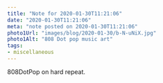 ```yaml
---
title: "Note for 2020-01-30T11:21:06"
date: "2020-01-30T11:21:06"
meta: "note posted on 2020-01-30T11:21:06"
photo1Url: "images/blog/2020-01-30/b-N-uNiX.jpg"
photo1Alt: "808 Dot pop music art"
tags:
- miscellaneous
---
```


808DotPop on hard repeat.
